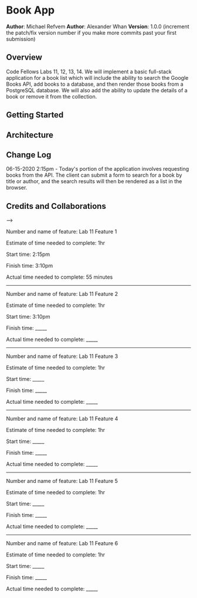 # Book App

**Author**: Michael Refvem
**Author**: Alexander Whan
**Version**: 1.0.0 (increment the patch/fix version number if you make more commits past your first submission)

## Overview
Code Fellows Labs 11, 12, 13, 14. We will implement a basic full-stack application for a book list which will include the ability to search the Google Books API, add books to a database, and then render those books from a PostgreSQL database. We will also add the ability to update the details of a book or remove it from the collection.

## Getting Started
<!-- What are the steps that a user must take in order to build this app on their own machine and get it running? -->

## Architecture
<!-- Provide a detailed description of the application design. What technologies (languages, libraries, etc) you're using, and any other relevant design information. -->

## Change Log
06-15-2020 2:15pm - Today's portion of the application involves requesting books from the API. The client can submit a form to search for a book by title or author, and the search results will then be rendered as a list in the browser.

<!-- 01-01-2001 4:59pm - Application now has a fully-functional express server, with GET and POST routes for the book resource. -->

## Credits and Collaborations
<!-- Give credit (and a link) to other people or resources that helped you build this application. -->
-->

Number and name of feature: Lab 11 Feature 1

Estimate of time needed to complete: 1hr

Start time: 2:15pm

Finish time: 3:10pm

Actual time needed to complete: 55 minutes

---

Number and name of feature: Lab 11 Feature 2

Estimate of time needed to complete: 1hr

Start time: 3:10pm

Finish time: _____

Actual time needed to complete: _____

---

Number and name of feature: Lab 11 Feature 3

Estimate of time needed to complete: 1hr

Start time: _____

Finish time: _____

Actual time needed to complete: _____

---

Number and name of feature: Lab 11 Feature 4

Estimate of time needed to complete: 1hr

Start time: _____

Finish time: _____

Actual time needed to complete: _____

---

Number and name of feature: Lab 11 Feature 5

Estimate of time needed to complete: 1hr

Start time: _____

Finish time: _____

Actual time needed to complete: _____

---

Number and name of feature: Lab 11 Feature 6

Estimate of time needed to complete: 1hr

Start time: _____

Finish time: _____

Actual time needed to complete: _____